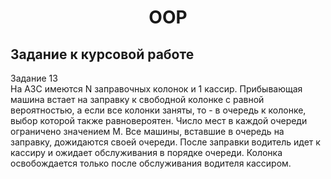 # <p align="center"> OOP </p>
## Задание к курсовой работе
Задание 13 <br>
На АЗС имеются N заправочных колонок и 1 кассир. Прибывающая машина встает на заправку к свободной колонке с равной вероятностью, 
а если все колонки заняты, то - в очередь к колонке, выбор которой также равновероятен. Число мест в каждой очереди ограничено 
значением M. Все машины, вставшие в очередь на заправку, дожидаются своей очереди. После заправки водитель идет к кассиру и ожидает 
обслуживания в порядке очереди. Колонка освобождается только после обслуживания водителя кассиром.

